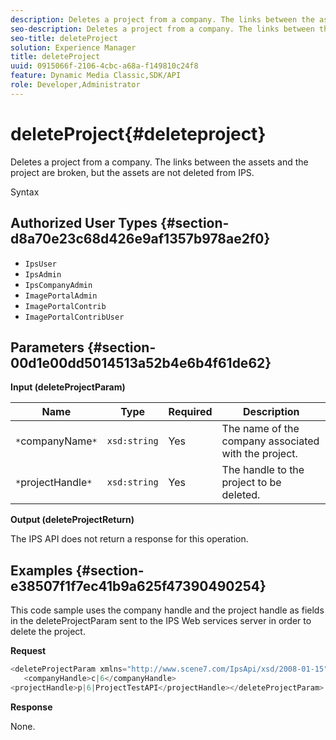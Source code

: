 ```yaml
---
description: Deletes a project from a company. The links between the assets and the project are broken, but the assets are not deleted from IPS.
seo-description: Deletes a project from a company. The links between the assets and the project are broken, but the assets are not deleted from IPS.
seo-title: deleteProject
solution: Experience Manager
title: deleteProject
uuid: 0915066f-2106-4cbc-a68a-f149810c24f8
feature: Dynamic Media Classic,SDK/API
role: Developer,Administrator
---
```


# deleteProject{#deleteproject}

Deletes a project from a company. The links between the assets and the project are broken, but the assets are not deleted from IPS.

 Syntax 

## Authorized User Types {#section-d8a70e23c68d426e9af1357b978ae2f0}

* `IpsUser` 
* `IpsAdmin` 
* `IpsCompanyAdmin` 
* `ImagePortalAdmin` 
* `ImagePortalContrib` 
* `ImagePortalContribUser`

## Parameters {#section-00d1e00dd5014513a52b4e6b4f61de62}

**Input (deleteProjectParam)** 

|  Name  | Type  | Required  | Description  |
|---|---|---|---|
|  `*`companyName`*`  | `xsd:string`  | Yes  | The name of the company associated with the project.  |
|  `*`projectHandle`*`  | `xsd:string`  | Yes  | The handle to the project to be deleted.  |

**Output (deleteProjectReturn)**

The IPS API does not return a response for this operation.

## Examples {#section-e38507f1f7ec41b9a625f47390490254}

This code sample uses the company handle and the project handle as fields in the deleteProjectParam sent to the IPS Web services server in order to delete the project.

**Request** 

```java
<deleteProjectParam xmlns="http://www.scene7.com/IpsApi/xsd/2008-01-15">
   <companyHandle>c|6</companyHandle>
<projectHandle>p|6|ProjectTestAPI</projectHandle></deleteProjectParam>
```

**Response**

None. 
